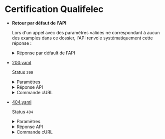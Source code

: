# Certification Qualifelec
* __Retour par défaut de l'API__

  Lors d'un appel avec des paramètres valides ne correspondant à aucun des examples dans ce dossier, l'API renvoie systématiquement cette réponse :


  <details><summary>Réponse par défault de l'API</summary>
  <p>

  ```json
  {
    "data": [
      {
        "data": {
          "document_url": "https://www.qualifelec.fr/certifmoteur/4/3631.pdf",
          "numero": 2840,
          "rge": true,
          "date_debut": "2019-01-01",
          "date_fin": "2021-12-31",
          "qualification": {
            "label": "Installations Électriques Logement Commerce Petit Tertiaire - LCPT",
            "date_debut": "2019-01-01",
            "date_fin": "2024-12-31",
            "indices": [
              {
                "code": "IRVE1",
                "label": "IRVE – indice 1 (station de recharge – puissance maximale appelable inférieure ou égale à 36 kVA)"
              }
            ],
            "mentions": [
              {
                "code": "PRGE",
                "label": "Probatoire Reconnu Garant de l’Environnement"
              }
            ],
            "domaines": [
              {
                "code": "SU",
                "label": "Sûreté"
              }
            ],
            "classification": {
              "code": "1",
              "label": "Classe 1 - de 1 à 3 exécutants"
            }
          },
          "assurance_decennale": {
            "nom": "AXA",
            "date_debut": "2024-01-31",
            "date_fin": "2024-12-31"
          },
          "assurance_civile": {
            "nom": "HISCOX",
            "date_debut": "2024-01-31",
            "date_fin": "2024-12-31"
          }
        },
        "links": {
        },
        "meta": {
        }
      }
    ],
    "meta": {
      "total": 8
    },
    "links": {
    }
  }
  ```

  </p>
  </details>

* [200.yaml](200.yaml)

  Status `200`

  

  <details><summary>Paramètres</summary>
  <p>

  ```json
  {
    "siret": "78951073200017"
  }
  ```

  </p>
  </details>

  <details><summary>Réponse API</summary>
  <p>

  ```json
  {
    "data": [
      {
        "data": {
          "document_url": "https://www.qualifelec.fr/certifmoteur/4/3631.pdf",
          "numero": 2840,
          "rge": true,
          "date_debut": "2019-01-01",
          "date_fin": "2021-12-31",
          "qualification": {
            "label": "Installations Électriques Logement Commerce Petit Tertiaire - LCPT",
            "date_debut": "2019-01-01",
            "date_fin": "2024-12-31",
            "indices": [
              {
                "code": "IRVE1",
                "label": "IRVE – indice 1 (station de recharge – puissance maximale appelable inférieure ou égale à 36 kVA)"
              }
            ],
            "mentions": [
              {
                "code": "PRGE",
                "label": "Probatoire Reconnu Garant de l’Environnement"
              }
            ],
            "domaines": [
              {
                "code": "SU",
                "label": "Sûreté"
              }
            ],
            "classification": {
              "code": "1",
              "label": "Classe 1 - de 1 à 3 exécutants"
            }
          },
          "assurance_decennale": {
            "nom": "AXA",
            "date_debut": "2024-01-31",
            "date_fin": "2024-12-31"
          },
          "assurance_civile": {
            "nom": "HISCOX",
            "date_debut": "2024-01-31",
            "date_fin": "2024-12-31"
          }
        },
        "links": {
        },
        "meta": {
        }
      }
    ],
    "meta": {
      "total": 8
    },
    "links": {
    }
  }
  ```

  </p>
  </details>

  <details><summary>Commande cURL</summary>
  <p>

  ```bash
  curl -H "Authorization: Bearer $token" \
    -G -d 'recipient=10000001700010' -d 'context=Contexte+de+la+requ%C3%AAte' -d 'object=Objet+de+la+requ%C3%AAte' \
    --url "https://staging.entreprise.api.gouv.fr/v3/qualifelec/etablissements/78951073200017/certificats"
  ```

  </p>
  </details>
* [404.yaml](404.yaml)

  Status `404`

  

  <details><summary>Paramètres</summary>
  <p>

  ```json
  {
    "siret": "00000000000000"
  }
  ```

  </p>
  </details>

  <details><summary>Réponse API</summary>
  <p>

  ```json
  {
    "errors": [
      {
        "code": "04003",
        "title": "Entité non trouvée",
        "detail": "Le siret indiqué n'existe pas, n'est pas connu ou ne comporte aucune information pour cet appel",
        "meta": {
          "provider": "Qualifelec"
        }
      }
    ]
  }
  ```

  </p>
  </details>

  <details><summary>Commande cURL</summary>
  <p>

  ```bash
  curl -H "Authorization: Bearer $token" \
    -G -d 'recipient=10000001700010' -d 'context=Contexte+de+la+requ%C3%AAte' -d 'object=Objet+de+la+requ%C3%AAte' \
    --url "https://staging.entreprise.api.gouv.fr/v3/qualifelec/etablissements/00000000000000/certificats"
  ```

  </p>
  </details>
